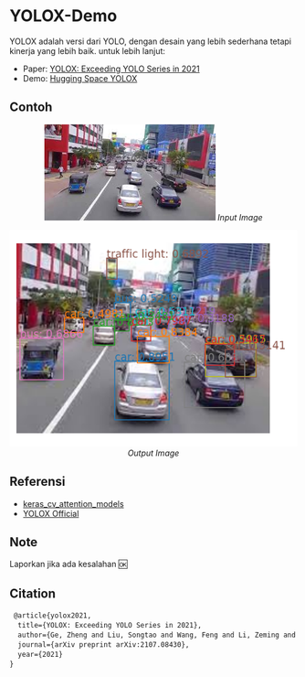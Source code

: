 # YOLOX-Demo

YOLOX adalah versi dari YOLO, dengan desain yang lebih sederhana tetapi kinerja yang lebih baik. 
untuk lebih lanjut: 

- Paper: [YOLOX: Exceeding YOLO Series in 2021](https://arxiv.org/abs/2107.08430) 
- Demo: [Hugging Space YOLOX](huggingface.co/spaces/Sultannn/YOLOX-Demo) 

## Contoh

<p align="center">
 <img src="https://github.com/sultanbst123/YOLOX-Demo/blob/main/images_1.jpeg"><i> Input Image </i>
</p>

<p align="center">
 <img src="https://github.com/sultanbst123/YOLOX-Demo/blob/main/download.png"><i> Output Image </i>
</p>

## Referensi 

- [keras_cv_attention_models](https://github.com/leondgarse/keras_cv_attention_models) 
- [YOLOX Official](https://github.com/Megvii-BaseDetection/YOLOX) 

## Note

Laporkan jika ada kesalahan 🆗

## Citation

```latex
 @article{yolox2021,
  title={YOLOX: Exceeding YOLO Series in 2021},
  author={Ge, Zheng and Liu, Songtao and Wang, Feng and Li, Zeming and Sun, Jian},
  journal={arXiv preprint arXiv:2107.08430},
  year={2021}
}
```
